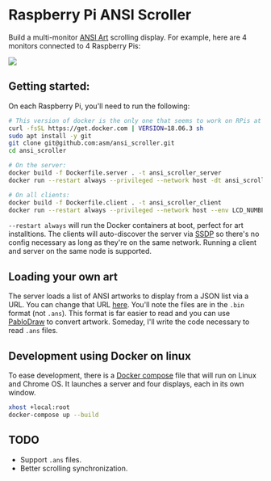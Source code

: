 # Raspberry Pi ANSI Scroller
Build a multi-monitor [ANSI Art](https://en.wikipedia.org/wiki/ANSI_art) scrolling display.  For example, here are 4 monitors connected to 4 Raspberry Pis:

![](http://asm.dj/ansi/art.jpg)

## Getting started:
On each Raspberry Pi, you'll need to run the following:

```bash
# This version of docker is the only one that seems to work on RPis at the moment
curl -fsSL https://get.docker.com | VERSION=18.06.3 sh
sudo apt install -y git
git clone git@github.com:asm/ansi_scroller.git
cd ansi_scroller

# On the server:
docker build -f Dockerfile.server . -t ansi_scroller_server
docker run --restart always --privileged --network host -dt ansi_scroller_server

# On all clients:
docker build -f Dockerfile.client . -t ansi_scroller_client
docker run --restart always --privileged --network host --env LCD_NUMBER -dt ansi_scroller_client
```
`--restart always` will run the Docker containers at boot, perfect for art installtions.  The clients will auto-discover the server via [SSDP](https://en.wikipedia.org/wiki/Simple_Service_Discovery_Protocol) so there's no config necessary as long as they're on the same network.  Running a client and server on the same node is supported.

## Loading your own art
The server loads a list of ANSI artworks to display from a JSON list via a URL.  You can change that URL [here](https://github.com/asm/ansi_scroller/blob/master/bin/ansi_server.rb#L23).  You'll note the files are in the `.bin` format (not `.ans`).  This format is far easier to read and you can use [PabloDraw](http://picoe.ca/products/pablodraw/) to convert artwork.  Someday, I'll write the code necessary to read `.ans` files.

## Development using Docker on linux
To ease development, there is a [Docker compose](https://github.com/asm/ansi_scroller/blob/master/docker-compose.yml) file that will run on Linux and Chrome OS.  It launches a server and four displays, each in its own window.

```bash
xhost +local:root
docker-compose up --build
```

## TODO
* Support `.ans` files.
* Better scrolling synchronization.

